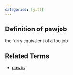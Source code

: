 ```yaml
---
categories: [yiff]
---
```


## Definition of pawjob

the furry equivalent of a footjob

## Related Terms

- [pawbs](./pawbs)
